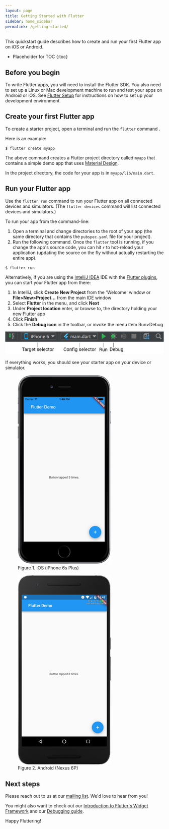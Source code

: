 ```yaml
---
layout: page
title: Getting Started with Flutter
sidebar: home_sidebar
permalink: /getting-started/
---
```


<link rel="stylesheet" href="/css/styles.css" />

This quickstart guide describes how to create and run your first Flutter app on iOS or Android.

* Placeholder for TOC
{:toc}

## Before you begin

To write Flutter apps, you will need to install the Flutter SDK. You also need to set up a Linux or
Mac development machine to run and test your apps on Android or iOS. See
[Flutter Setup](../setup) for instructions on how to set up your development environment.

## Create your first Flutter app

To create a starter project, open a terminal and run the `flutter` command .

Here is an example:

```
$ flutter create myapp
```

The above command creates a Flutter project directory called `myapp` that contains a simple demo
app that uses [Material Design](https://www.google.com/design/spec/material-design/introduction.html).

In the project directory, the code for your app is in `myapp/lib/main.dart`.

## Run your Flutter app

Use the `flutter run` command to run your Flutter app on all connected
devices and simulators. (The `flutter devices` command will list connected devices and
simulators.)

To run your app from the command-line:

1. Open a terminal and change directories to the root of your app (the same directory that
contains the `pubspec.yaml` file for your project).
2. Run the following command. Once the `flutter` tool is running, if you change the app's
source code, you can hit `r` to hot-reload your application (updating the source on the fly
without actually restarting the entire app).

  ```
  $ flutter run
  ```

Alternatively, if you are using the [IntelliJ
IDEA](https://www.jetbrains.com/idea/) IDE with the [Flutter
plugins](/setup/#plugins), you can start your Flutter app from there:

1. In IntelliJ, click **Create New Project** from the 'Welcome' window or
**File>New>Project...** from the main IDE window
1. Select **Flutter** in the menu, and click **Next**
1. Under **Project location** enter, or browse to, the directory holding your new Flutter app
1. Click **Finish**
1. Click the **Debug icon** in the toolbar, or invoke the menu item Run>Debug

![Main IntelliJ toolbar](/images/intellij/main-toolbar.png)

If everything works, you should see your starter app on your device or simulator.

<div id="starter-app-screenshots">
  <div class="box2">
    <figure>
      <img src="/images/flutter-starter-app-ios.png">
      <figcaption>Figure 1. iOS (iPhone 6s Plus)</figcaption>
    </figure>
  </div>
  <div class="box2">
    <figure>
      <img src="/images/flutter-starter-app-android.png">
      <figcaption>Figure 2. Android (Nexus 6P)</figcaption>
    </figure>
  </div>
</div>

## Next steps

Please reach out to us at our [mailing list][mailinglist]. We'd love
to hear from you!

You might also want to check out our
[Introduction to Flutter's Widget Framework](/widgets-intro/)
and our [Debugging guide](/debugging).

Happy Fluttering!


[mailinglist]: mailto:flutter-dev@googlegroups.com
